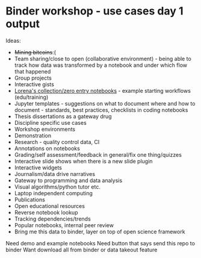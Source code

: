 # Binder workshop - use cases day 1 output

Ideas:
- ~~Mining bitcoins~~:(
- Team sharing/close to open (collaborative environment) - being able to track how data was transformed by a notebook and under which flow that happened
- Group projects
- Interactive gists
- [Lorena's collection/zero entry notebooks](https://github.com/barbagroup/AeroPython) - example starting workflows (edu/training)
- Jupyter templates - suggestions on what to document where and how to document - standards, best practices, checklists in coding notebooks
- Thesis dissertations as a gateway drug
- Discipline specific use cases
- Workshop environments
- Demonstration
- Research - quality control data, CI
- Annotations on notebooks
- Grading/self assessment/feedback in general/fix one thing/quizzes
- Interactive slide shows when there is a new slide plugin
- Interactive widgets
- Journalism/data drive narratives
- Gateway to programming and data analysis
- Visual algorithms/python tutor etc.
- Laptop independent computing
- Publications
- Open educational resources
- Reverse notebook lookup
- Tracking dependencies/trends
- Popular notebooks, internal peer review
- Bring me this data to binder, layer on top of open science framework


Need demo and example notebooks
Need button that says send this repo to binder
Want download all from binder or data takeout feature